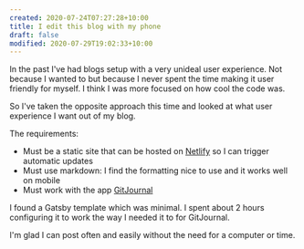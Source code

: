 ```yaml
---
created: 2020-07-24T07:27:28+10:00
title: I edit this blog with my phone
draft: false
modified: 2020-07-29T19:02:33+10:00
---
```


In the past I've had blogs setup with a very unideal user experience. Not because I wanted to but because I never spent the time making it user friendly for myself. I think I was more focused on how cool the code was.

So I've taken the opposite approach this time and looked at what user experience I want out of my blog.

The requirements:
  - Must be a static site that can be hosted on [Netlify](netlify.com) so I can trigger automatic updates
  - Must use markdown: I find the formatting nice to use and it works well on mobile
  - Must work with the app [GitJournal](https://play.google.com/store/apps/details?id=io.gitjournal.gitjournal)

I found a Gatsby template which was minimal. I spent about 2 hours configuring it to work the way I needed it to for GitJournal. 

I'm glad I can post often and easily without the need for a computer or time.